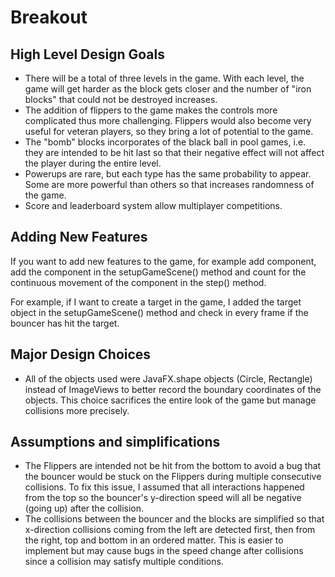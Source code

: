 
Breakout
====
## High Level Design Goals
* There will be a total of three levels in the game. With each level, the game will get harder as the block gets closer and the number of "iron blocks" that could not be destroyed increases.
* The addition of flippers to the game makes the controls more complicated thus more challenging. Flippers would also become very useful for veteran players, so they bring a lot of potential to the game.
* The "bomb" blocks incorporates of the black ball in pool games, i.e. they are intended to be hit last so that their negative effect will not affect the player during the entire level.
* Powerups are rare, but each type has the same probability to appear. Some are more powerful than others so that increases randomness of the game.
* Score and leaderboard system allow multiplayer competitions.

## Adding New Features
If you want to add new features to the game, for example add component, add the component in the setupGameScene() method and count for the continuous movement of the component in the step() method.

For example, if I want to create a target in the game, I added the target object in the setupGameScene() method and check in every frame if the bouncer has hit the target.

## Major Design Choices
* All of the objects used were JavaFX.shape objects (Circle, Rectangle) instead of ImageViews to better record the boundary coordinates of the objects. This choice sacrifices the entire look of the game but manage collisions more precisely.

## Assumptions and simplifications
* The Flippers are intended not be hit from the bottom to avoid a bug that the bouncer would be stuck on the Flippers during multiple consecutive collisions. To fix this issue, I assumed that all interactions happened from the top so the bouncer's y-direction speed will all be negative (going up) after the collision.
* The collisions between the bouncer and the blocks are simplified so that x-direction collisions coming from the left are detected first, then from the right, top and bottom in an ordered matter. This is easier to implement but may cause bugs in the speed change after collisions since a collision may satisfy multiple conditions.